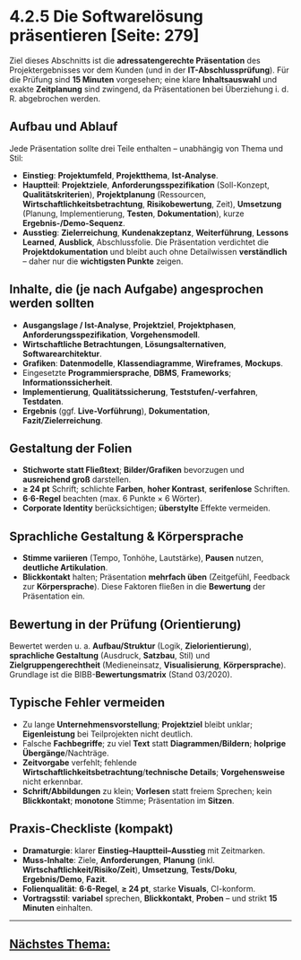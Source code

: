 # 4.2.5 Die Softwarelösung präsentieren [Seite: 279]

Ziel dieses Abschnitts ist die **adressatengerechte Präsentation** des Projektergebnisses vor dem Kunden (und in der **IT-Abschlussprüfung**). Für die Prüfung sind **15 Minuten** vorgesehen; eine klare **Inhaltsauswahl** und exakte **Zeitplanung** sind zwingend, da Präsentationen bei Überziehung i. d. R. abgebrochen werden. 

## Aufbau und Ablauf

Jede Präsentation sollte drei Teile enthalten – unabhängig von Thema und Stil:

* **Einstieg**: **Projektumfeld**, **Projektthema**, **Ist-Analyse**.
* **Hauptteil**: **Projektziele**, **Anforderungsspezifikation** (Soll-Konzept, **Qualitätskriterien**), **Projektplanung** (Ressourcen, **Wirtschaftlichkeitsbetrachtung**, **Risikobewertung**, Zeit), **Umsetzung** (Planung, Implementierung, **Testen**, **Dokumentation**), kurze **Ergebnis-/Demo-Sequenz**.
* **Ausstieg**: **Zielerreichung**, **Kundenakzeptanz**, **Weiterführung**, **Lessons Learned**, **Ausblick**, Abschlussfolie.
  Die Präsentation verdichtet die **Projektdokumentation** und bleibt auch ohne Detailwissen **verständlich** – daher nur die **wichtigsten Punkte** zeigen.

## Inhalte, die (je nach Aufgabe) angesprochen werden sollten

* **Ausgangslage / Ist-Analyse**, **Projektziel**, **Projektphasen**, **Anforderungsspezifikation**, **Vorgehensmodell**.
* **Wirtschaftliche Betrachtungen**, **Lösungsalternativen**, **Softwarearchitektur**.
* **Grafiken**: **Datenmodelle**, **Klassendiagramme**, **Wireframes**, **Mockups**.
* Eingesetzte **Programmiersprache**, **DBMS**, **Frameworks**; **Informationssicherheit**.
* **Implementierung**, **Qualitätssicherung**, **Teststufen/-verfahren**, **Testdaten**.
* **Ergebnis** (ggf. **Live-Vorführung**), **Dokumentation**, **Fazit/Zielerreichung**. 

## Gestaltung der Folien

* **Stichworte statt Fließtext**; **Bilder/Grafiken** bevorzugen und **ausreichend groß** darstellen.
* **≥ 24 pt** Schrift; schlichte **Farben**, **hoher Kontrast**, **serifenlose** Schriften.
* **6·6-Regel** beachten (max. 6 Punkte × 6 Wörter).
* **Corporate Identity** berücksichtigen; **überstylte** Effekte vermeiden. 

## Sprachliche Gestaltung & Körpersprache

* **Stimme variieren** (Tempo, Tonhöhe, Lautstärke), **Pausen** nutzen, **deutliche Artikulation**.
* **Blickkontakt** halten; Präsentation **mehrfach üben** (Zeitgefühl, Feedback zur **Körpersprache**).
  Diese Faktoren fließen in die **Bewertung** der Präsentation ein. 

## Bewertung in der Prüfung (Orientierung)

Bewertet werden u. a. **Aufbau/Struktur** (Logik, **Zielorientierung**), **sprachliche Gestaltung** (Ausdruck, **Satzbau**, Stil) und **Zielgruppengerechtheit** (Medieneinsatz, **Visualisierung**, **Körpersprache**). Grundlage ist die BIBB-**Bewertungsmatrix** (Stand 03/2020). 

## Typische Fehler vermeiden

* Zu lange **Unternehmensvorstellung**; **Projektziel** bleibt unklar; **Eigenleistung** bei Teilprojekten nicht deutlich.
* Falsche **Fachbegriffe**; zu viel **Text** statt **Diagrammen/Bildern**; **holprige Übergänge**/Nachträge.
* **Zeitvorgabe** verfehlt; fehlende **Wirtschaftlichkeitsbetrachtung**/**technische Details**; **Vorgehensweise** nicht erkennbar.
* **Schrift/Abbildungen** zu klein; **Vorlesen** statt freiem Sprechen; kein **Blickkontakt**; **monotone** Stimme; Präsentation im **Sitzen**.

## Praxis-Checkliste (kompakt)

* **Dramaturgie**: klarer **Einstieg–Hauptteil–Ausstieg** mit Zeitmarken.
* **Muss-Inhalte**: Ziele, **Anforderungen**, **Planung** (inkl. **Wirtschaftlichkeit/Risiko/Zeit**), **Umsetzung**, **Tests/Doku**, **Ergebnis/Demo**, **Fazit**.
* **Folienqualität**: **6·6-Regel**, **≥ 24 pt**, starke **Visuals**, CI-konform.
* **Vortragsstil**: **variabel** sprechen, **Blickkontakt**, **Proben** – und strikt **15 Minuten** einhalten.

---

## [Nächstes Thema:](./4.2.6_Das_Projektergebnis_bewerten_und_die_Projektdurchfuehrung_reflektieren.md)